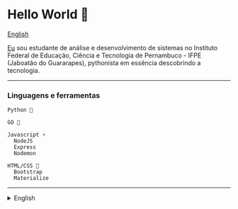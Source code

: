 # Hello World 👋

[English](#hello-world--1)

[Eu](https://www.linkedin.com/in/pedro-henrique-dos-santos-pereira-245b12174) sou estudante de análise e desenvolvimento de sistemas no Instituto Federal de Educação, Ciência e Tecnologia de Pernambuco - IFPE (Jaboatão do Guararapes),
pythonista em essência descobrindo a tecnologia. 


---
### Linguagens e ferramentas
  ~~~
  Python 🐍
  
  GO 🚀
  
  Javascript ⚡
    NodeJS
    Express
    Nodemon
  
  HTML/CSS 🎨
    Bootstrap
    Materialize
  ~~~
---
<details>
  <summary>English</summary>
  
<h1 id="english">Hello World 👋</h1>

[Eu](https://www.linkedin.com/in/pedro-henrique-dos-santos-pereira-245b12174) sou estudante de análise e desenvolvimento de sistemas no Instituto Federal de Educação, Ciência e Tecnologia de Pernambuco - IFPE (Jaboatão do Guararapes),
pythonista em essência descobrindo a tecnologia. 


---
### Linguagens e ferramentas
  ~~~
  Python 🐍
  
  GO 🚀
  
  Javascript ⚡
    NodeJS
    Express
    Nodemon
  
  HTML/CSS 🎨
    Bootstrap
    Materialize
  ~~~
---
</details>
<!--
**SantosPereira/SantosPereira** is a ✨ _special_ ✨ repository because its `README.md` (this file) appears on your GitHub profile.

Here are some ideas to get you started:

- 🔭 I’m currently working on ...
- 🌱 I’m currently learning ...
- 👯 I’m looking to collaborate on ...
- 🤔 I’m looking for help with ...
- 💬 Ask me about ...
- 📫 How to reach me: ...
- 😄 Pronouns: ...
- ⚡ Fun fact: ...
-->
